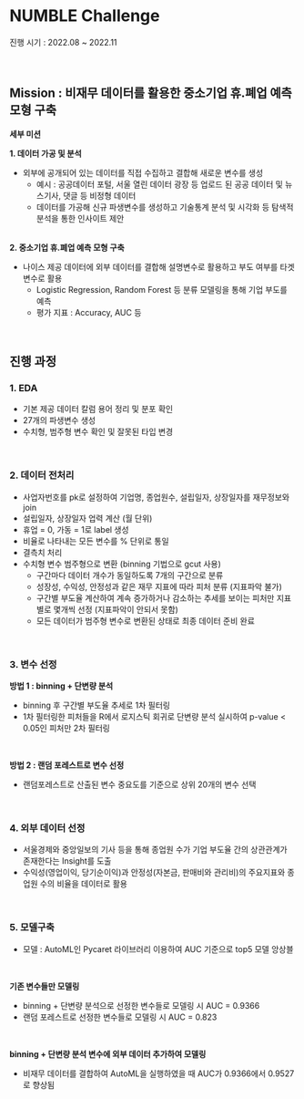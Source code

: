 # NUMBLE Challenge
진행 시기 : 2022.08 ~ 2022.11 <br/> 
<br/> 
<br/> 


## Mission : 비재무 데이터를 활용한 중소기업 휴.폐업 예측 모형 구축

**세부 미션**

****1. 데이터 가공 및 분석****

- 외부에 공개되어 있는 데이터를 직접 수집하고 결합해 새로운 변수를 생성
    - 예시 : 공공데이터 포털, 서울 열린 데이터 광장 등 업로드 된 공공 데이터 및 뉴스기사, 댓글 등 비정형 데이터
    - 데이터를 가공해 신규 파생변수를 생성하고 기술통계 분석 및 시각화 등 탐색적 분석을 통한 인사이트 제안  
    <br/> 
****2. 중소기업 휴.폐업 예측 모형 구축****
- 나이스 제공 데이터에 외부 데이터를 결합해 설명변수로 활용하고 부도 여부를 타겟 변수로 활용
    - Logistic Regression, Random Forest 등 분류 모델링을 통해 기업 부도를 예측
    - 평가 지표 : Accuracy, AUC 등
<br/>  
  
## 진행 과정  

### **1. EDA**
- 기본 제공 데이터 칼럼 용어 정리 및 분포 확인
- 27개의 파생변수 생성
- 수치형, 범주형 변수 확인 및 잘못된 타입 변경
<br/> 

### **2. 데이터 전처리**
- 사업자번호를 pk로 설정하여 기업명, 종업원수, 설립일자, 상장일자를 재무정보와 join
- 설립일자, 상장일자 업력 계산 (월 단위)
- 휴업 = 0, 가동 = 1로 label 생성
- 비율로 나타내는 모든 변수를 % 단위로 통일 <br/> 
- 결측치 처리
- 수치형 변수 범주형으로 변환 (binning 기법으로 gcut 사용)
    - 구간마다 데이터 개수가 동일하도록 7개의 구간으로 분류
    - 성장성, 수익성, 안정성과 같은 재무 지표에 따라 피처 분류 (지표파악 불가)
    - 구간별 부도율 계산하여 계속 증가하거나 감소하는 추세를 보이는 피처만  지표 별로 몇개씩 선정 (지표파악이 안되서 못함)
    - 모든 데이터가 범주형 변수로 변환된 상태로 최종 데이터 준비 완료
    
<br/> 

### **3. 변수 선정**
**방법 1 : binning + 단변량 분석** <br/> 
- binning 후 구간별 부도율 추세로 1차 필터링
- 1차 필터링한 피처들을 R에서 로지스틱 회귀로 단변량 분석 실시하여 p-value < 0.05인 피처만 2차 필터링
<br/> 

**방법 2 : 랜덤 포레스트로 변수 선정** <br/> 
- 랜덤포레스트로 산출된 변수 중요도를 기준으로 상위 20개의 변수 선택
<br/> 

### **4. 외부 데이터 선정**
- 서울경제와 중앙일보의 기사 등을 통해 종업원 수가 기업 부도율 간의 상관관계가 존재한다는 Insight를 도출 <br/>
- 수익성(영업이익, 당기순이익)과 안정성(자본금, 판매비와 관리비)의 주요지표와 종업원 수의 비율을 데이터로 활용

<br/> 

### **5. 모델구축**
- 모델 : AutoML인 Pycaret 라이브러리 이용하여 AUC 기준으로 top5 모델 앙상블
<br/> 

**기존 변수들만 모델링** <br/>

- binning + 단변량 분석으로 선정한 변수들로 모델링 시 AUC = 0.9366
- 랜덤 포레스트로 선정한 변수들로 모델링 시 AUC = 0.823
<br/> 

**binning + 단변량 분석 변수에 외부 데이터 추가하여 모델링**<br/> 

- 비재무 데이터를 결합하여 AutoML을 실행하였을 때 AUC가 0.9366에서 0.9527로 향상됨

